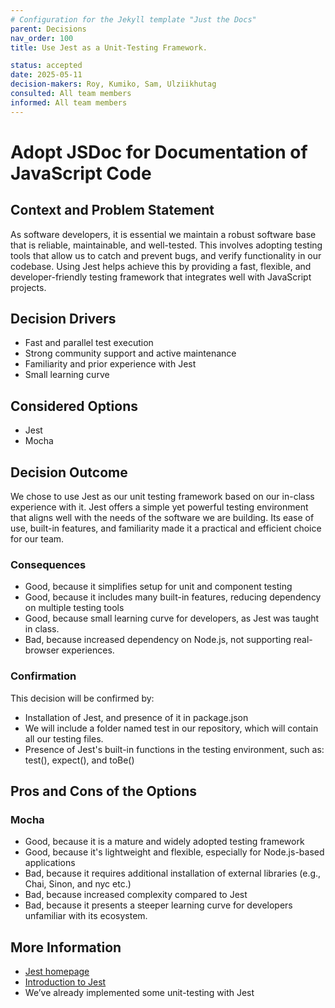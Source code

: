 ```yaml
---
# Configuration for the Jekyll template "Just the Docs"
parent: Decisions
nav_order: 100
title: Use Jest as a Unit-Testing Framework.

status: accepted
date: 2025-05-11
decision-makers: Roy, Kumiko, Sam, Ulziikhutag
consulted: All team members
informed: All team members
---
```


# Adopt JSDoc for Documentation of JavaScript Code

## Context and Problem Statement

As software developers, it is essential we maintain a robust software base that is reliable, maintainable, and well-tested. This involves adopting testing tools that allow us to catch and prevent bugs, and verify functionality in our codebase. Using Jest helps achieve this by providing a fast, flexible, and developer-friendly testing framework that integrates well with JavaScript projects.

## Decision Drivers

* Fast and parallel test execution
* Strong community support and active maintenance
* Familiarity and prior experience with Jest
* Small learning curve

## Considered Options

* Jest
* Mocha

## Decision Outcome

We chose to use Jest as our unit testing framework based on our in-class experience with it. Jest offers a simple yet powerful testing environment that aligns well with the needs of the software we are building. Its ease of use, built-in features, and familiarity made it a practical and efficient choice for our team.

### Consequences

* Good, because it simplifies setup for unit and component testing
* Good, because it includes many built-in features, reducing dependency on multiple testing tools
* Good, because small learning curve for developers, as Jest was taught in class.
* Bad, because increased dependency on Node.js, not supporting real-browser experiences.

### Confirmation

This decision will be confirmed by:
* Installation of Jest, and presence of it in package.json
* We will include a folder named test in our repository, which will contain all our testing files.
* Presence of Jest's built-in functions in the testing environment, such as: test(), expect(), and toBe()

## Pros and Cons of the Options

### Mocha

* Good, because it is a mature and widely adopted testing framework
* Good, because it's lightweight and flexible, especially for Node.js-based applications
* Bad, because it requires additional installation of external libraries (e.g., Chai, Sinon, and nyc etc.)
* Bad, because increased complexity compared to Jest
* Bad, because it presents a steeper learning curve for developers unfamiliar with its ecosystem.


## More Information

* [Jest homepage](https://jestjs.io/)
* [Introduction to Jest](https://jestjs.io/docs/getting-started)
* We’ve already implemented some unit-testing with Jest